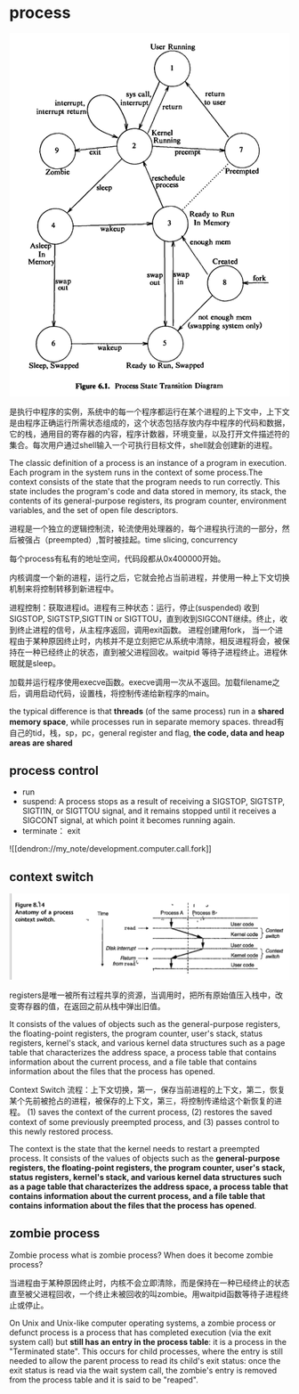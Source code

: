 
# process

![](/assets/images/2021-05-11-20-16-21.png)

是执行中程序的实例，系统中的每一个程序都运行在某个进程的上下文中，上下文是由程序正确运行所需状态组成的，这个状态包括存放内存中程序的代码和数据，它的栈，通用目的寄存器的内容，程序计数器，环境变量，以及打开文件描述符的集合。每次用户通过shell输入一个可执行目标文件，shell就会创建新的进程。

The classic definition of a process is an instance of a program in execution. Each program in the system runs in the context of some process.The context consists of the state that the program needs to run correctly. This state includes the program's code and data stored in memory, its stack, the contents of its general-purpose registers, its program counter, environment variables, and the set of open file descriptors.

进程是一个独立的逻辑控制流，轮流使用处理器的，每个进程执行流的一部分，然后被强占（preempted）,暂时被挂起。time slicing, concurrency

每个process有私有的地址空间，代码段都从0x400000开始。

内核调度一个新的进程，运行之后，它就会抢占当前进程，并使用一种上下文切换机制来将控制转移到新进程中。

进程控制：获取进程id。进程有三种状态：运行，停止(suspended) 收到SIGSTOP, SIGTSTP,SIGTTIN or SIGTTOU，直到收到SIGCONT继续。终止，收到终止进程的信号，从主程序返回，调用exit函数。
进程创建用fork， 当一个进程由于某种原因终止时，内核并不是立刻把它从系统中清除，相反进程将会，被保持在一种已经终止的状态，直到被父进程回收。waitpid 等待子进程终止。进程休眠就是sleep。

加载并运行程序使用execve函数。execve调用一次从不返回。加载filename之后，调用启动代码，设置栈，将控制传递给新程序的main。

the typical difference is that **threads** (of the same process) run in a **shared memory space**, while processes run in separate memory spaces. thread有自己的tid，栈，sp，pc，general register and flag, **the code, data and heap areas are shared**


## process control

- run 
- suspend: A process stops as a result of receiving a SIGSTOP, SIGTSTP, SIGTI1N, or SIGTTOU signal, and it remains stopped until it receives a SIGCONT signal, at which point it becomes running again. 
- terminate： exit

![[dendron://my_note/development.computer.call.fork]]
## context switch

![](/assets/images/2021-04-25-23-04-15.png)

registers是唯一被所有过程共享的资源，当调用时，把所有原始值压入栈中，改变寄存器的值，在返回之前从栈中弹出旧值。

It consists of the values of objects such as the general-purpose registers, the floating-point registers, the program counter, user's stack, status registers, kernel's stack, and various kernel data structures such as a page table that characterizes the address space, a process table that contains information about the current process, and a file table that contains information about the files that the process has opened.

Context Switch 流程：上下文切换，第一，保存当前进程的上下文，第二，恢复某个先前被抢占的进程，被保存的上下文，第三，将控制传递给这个新恢复的进程。
(1) saves the context of the current process, (2) restores the saved context of some previously preempted process, and (3) passes control to this newly restored process.
 
The context is the state that the kernel needs to restart a preempted process. It consists of the values of objects such as the **general-purpose registers, the floating-point registers, the program counter, user's stack, status registers, kernel's stack, and various kernel data structures such as a page table that characterizes the address space, a process table that contains information about the current process, and a file table that contains information about the files that the process has opened**.

## zombie process

Zombie process
what is zombie process? When does it become zombie process?

当进程由于某种原因终止时，内核不会立即清除，而是保持在一种已经终止的状态直至被父进程回收，一个终止未被回收的叫zombie。用waitpid函数等待子进程终止或停止。

On Unix and Unix-like computer operating systems, a zombie process or defunct process is a process that has completed execution (via the exit system call) but **still has an entry in the process table**: it is a process in the "Terminated state". This occurs for child processes, where the entry is still needed to allow the parent process to read its child's exit status: once the exit status is read via the wait system call, the zombie's entry is removed from the process table and it is said to be "reaped".

